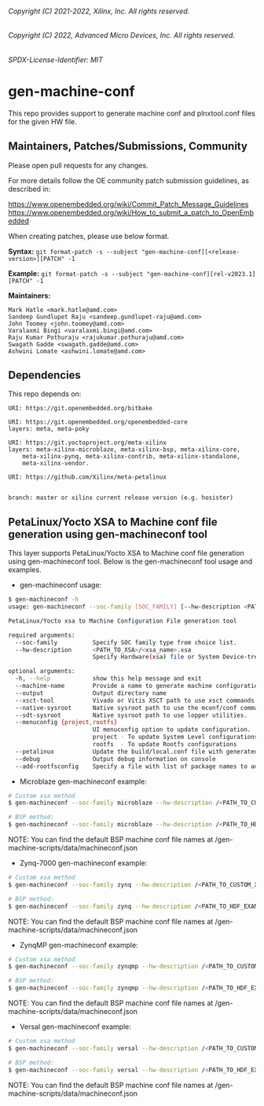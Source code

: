 ###### Copyright (C) 2021-2022, Xilinx, Inc.  All rights reserved.
###### Copyright (C) 2022, Advanced Micro Devices, Inc.  All rights reserved.

###### SPDX-License-Identifier: MIT

# gen-machine-conf

This repo provides support to generate machine conf and plnxtool.conf 
files for the given HW file.

## Maintainers, Patches/Submissions, Community

Please open pull requests for any changes.

For more details follow the OE community patch submission guidelines, as described in:

https://www.openembedded.org/wiki/Commit_Patch_Message_Guidelines
https://www.openembedded.org/wiki/How_to_submit_a_patch_to_OpenEmbedded

When creating patches, please use below format.

**Syntax:**
`git format-patch -s --subject "gen-machine-conf][<release-version>][PATCH" -1`

**Example:**
`git format-patch -s --subject "gen-machine-conf][rel-v2023.1][PATCH" -1`

**Maintainers:**

	Mark Hatle <mark.hatle@amd.com>
	Sandeep Gundlupet Raju <sandeep.gundlupet-raju@amd.com>
	John Toomey <john.toomey@amd.com>
	Varalaxmi Bingi <varalaxmi.bingi@amd.com>
	Raju Kumar Pothuraju <rajukumar.pothuraju@amd.com>
	Swagath Gadde <swagath.gadde@amd.com>
	Ashwini Lomate <ashwini.lomate@amd.com>


## Dependencies

This repo depends on:

	URI: https://git.openembedded.org/bitbake

	URI: https://git.openembedded.org/openembedded-core
	layers: meta, meta-poky

	URI: https://git.yoctoproject.org/meta-xilinx
	layers: meta-xilinx-microblaze, meta-xilinx-bsp, meta-xilinx-core,
		meta-xilinx-pynq, meta-xilinx-contrib, meta-xilinx-standalone,
		meta-xilinx-vendor.

	URI: https://github.com/Xilinx/meta-petalinux


	branch: master or xilinx current release version (e.g. hosister)

## PetaLinux/Yocto XSA to Machine conf file generation using gen-machineconf tool

This layer supports PetaLinux/Yocto XSA to Machine conf file generation using 
gen-machineconf tool. Below is the gen-machineconf tool usage and examples.

* gen-machineconf usage:

```bash
$ gen-machineconf -h
usage: gen-machineconf --soc-family [SOC_FAMILY] [--hw-description <PATH_TO_XSA>/<xsa_name>.xsa] [--machine-name] [other options]

PetaLinux/Yocto xsa to Machine Configuration File generation tool

required arguments:
  --soc-family          Specify SOC family type from choice list.
  --hw-description      <PATH_TO_XSA>/<xsa_name>.xsa
                        Specify Hardware(xsa) file or System Device-tree Directory

optional arguments:
  -h, --help            show this help message and exit
  --machine-name        Provide a name to generate machine configuration
  --output              Output directory name
  --xsct-tool           Vivado or Vitis XSCT path to use xsct commands
  --native-sysroot      Native sysroot path to use the mconf/conf commands.
  --sdt-sysroot         Native sysroot path to use lopper utilities.
  --menuconfig {project,rootfs}
                        UI menuconfig option to update configuration.
                        project - To update System Level configurations
                        rootfs  - To update Rootfs configurations
  --petalinux           Update the build/local.conf file with generated .conf files.
  --debug               Output debug information on console
  --add-rootfsconfig    Specify a file with list of package names to add into rootfs menu entry

```

* Microblaze gen-machineconf example:

```bash
# Custom xsa method
$ gen-machineconf --soc-family microblaze --hw-description /<PATH_TO_CUSTOM_XSA>/kc705-microblazeel/system.xsa --xsct-tool /<PETALINUX_INSTALLATION_DIR>/tools/xsct

# BSP method:
$ gen-machineconf --soc-family microblaze --hw-description /<PATH_TO_HDF_EXAMPLES>/hdf-examples/kc705-microblazeel/system.xsa --machine-name kc705-microblazeel --xsct-tool /<PETALINUX_INSTALLATION_DIR>/tools/xsct

```
NOTE: You can find the default BSP machine conf file names at <gen-machine-conf>/gen-machine-scripts/data/machineconf.json

* Zynq-7000 gen-machineconf example:

```bash
# Custom xsa method
$ gen-machineconf --soc-family zynq --hw-description /<PATH_TO_CUSTOM_XSA>/zc702-zynq7/system.xsa --xsct-tool /<PETALINUX_INSTALLATION_DIR>/tools/xsct

# BSP method:
$ gen-machineconf --soc-family zynq --hw-description /<PATH_TO_HDF_EXAMPLES>/hdf-examples/zc702-zynq7/system.xsa --machine-name zc702-zynq7 --xsct-tool /<PETALINUX_INSTALLATION_DIR>/tools/xsct

```
NOTE: You can find the default BSP machine conf file names at <gen-machine-conf>/gen-machine-scripts/data/machineconf.json

* ZynqMP gen-machineconf example:

```bash
# Custom xsa method
$ gen-machineconf --soc-family zynqmp --hw-description /<PATH_TO_CUSTOM_XSA>/zcu106-zynqmp/system.xsa --xsct-tool /<PETALINUX_INSTALLATION_DIR>/tools/xsct

# BSP method:
$ gen-machineconf --soc-family zynqmp --hw-description /<PATH_TO_HDF_EXAMPLES>/hdf-examples/zcu106-zynqmp/system.xsa --machine-name zcu106-zynqmp --xsct-tool /<PETALINUX_INSTALLATION_DIR>/tools/xsct

```
NOTE: You can find the default BSP machine conf file names at <gen-machine-conf>/gen-machine-scripts/data/machineconf.json

* Versal gen-machineconf example:

```bash
# Custom xsa method
$ gen-machineconf --soc-family versal --hw-description /<PATH_TO_CUSTOM_XSA>/vck190-versal/system.xsa --xsct-tool /<PETALINUX_INSTALLATION_DIR>/tools/xsct

# BSP method:
$ gen-machineconf --soc-family versal --hw-description /<PATH_TO_HDF_EXAMPLES>/hdf-examples/vck190-versal/system.xsa --machine-name vck190-versal --xsct-tool /<PETALINUX_INSTALLATION_DIR>/tools/xsct

```
NOTE: You can find the default BSP machine conf file names at <gen-machine-conf>/gen-machine-scripts/data/machineconf.json

